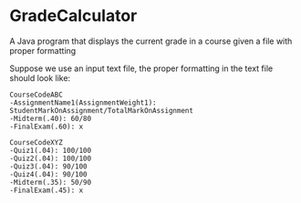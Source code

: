 # GradeCalculator
A Java program that displays the current grade in a course given a file with proper formatting

Suppose we use an input text file, the proper formatting in the text file should look like:
```
CourseCodeABC
-AssignmentName1(AssignmentWeight1): StudentMarkOnAssignment/TotalMarkOnAssignment
-Midterm(.40): 60/80
-FinalExam(.60): x

CourseCodeXYZ
-Quiz1(.04): 100/100
-Quiz2(.04): 100/100
-Quiz3(.04): 90/100
-Quiz4(.04): 90/100
-Midterm(.35): 50/90
-FinalExam(.45): x
```
